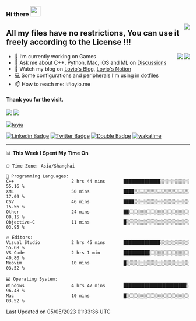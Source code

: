 <h3 align="left">Hi there <img src="https://media.giphy.com/media/hvRJCLFzcasrR4ia7z/giphy.gif" width="28"></h3>
<a align="right" href="https://github.com/loyio/loyio/blob/master/STAR/README.md"><img align="right" src="https://img.shields.io/badge/LOYIO-STAR-green" /></a>

## All my files have no restrictions, You can use it freely according to the License !!!

<a href="https://github.com/loyio#gh-light-mode-only">
     <img align="right"  src="https://loy-readme.vercel.app/api/top-langs/?username=loyio&langs_count=6&hide=css,html,jupyter%20notebook" />
</a>

<a href="https://github.com/loyio#gh-dark-mode-only">
  <img align="right"  src="https://loy-readme.vercel.app/api/top-langs/?username=loyio&langs_count=6&theme=slateorange&hide=css,html,jupyter%20notebook" />
</a>



- 🔭 I’m currently working on Games
- 💬 Ask me about C++, Python, Mac, iOS and ML on [Discussions](https://github.com/loyio/blog/discussions)
- 📔 Watch my blog on [Loyio's Blog](https://loyio.me), [Loyio's Notion](https://loyio.notion.site/loyio/Loyio-s-Dashboard-2f56bd29222a445ea9d9e8802a1ac83b)
- 💻 Some configurations and peripherals I'm using in [dotfiles](https://github.com/loyio/dotfiles)
- 📫 How to reach me: i#loyio.me


#### Thank you for the visit.
<img src="http://profile-counter.glitch.me/loyio/count.svg" />

<img src="https://loy-readme.vercel.app/api?username=loyio&show_icons=true&hide=stars&include_all_commits=true&hide_title=true&theme=slateorange" />

     

[![loyio](https://github-profile-trophy.vercel.app/?username=loyio&theme=onedark&column=4)](https://github.com/loyio)

[![Linkedin Badge](https://img.shields.io/badge/-@loyio-0077b5?style=flat-square&logo=Linkedin&logoColor=white&labelColor=0077b5&link=https://www.linkedin.com/in/loyio-hex-363172158/)](https://www.linkedin.com/in/loyio-hex-363172158/)
[![Twitter Badge](https://img.shields.io/badge/-@loyiome-1ca0f1?style=flat-square&labelColor=1ca0f1&logo=twitter&logoColor=white&link=https://twitter.com/loyiome)](https://twitter.com/loyiome)
[![Double Badge](https://img.shields.io/badge/@loyio-007722?style=flat&logo=Douban&logoColor=white)](https://www.douban.com/people/susmote)
[![wakatime](https://wakatime.com/badge/user/c0ddc104-5a20-41d1-ab9a-c4d9ea20a4d9.svg)](https://wakatime.com/@c0ddc104-5a20-41d1-ab9a-c4d9ea20a4d9)

-------
<!--START_SECTION:waka-->
📊 **This Week I Spent My Time On** 

```text
🕑︎ Time Zone: Asia/Shanghai

💬 Programming Languages: 
C++                      2 hrs 44 mins       ██████████████░░░░░░░░░░░   55.16 % 
XML                      50 mins             ████░░░░░░░░░░░░░░░░░░░░░   17.09 % 
CSV                      46 mins             ████░░░░░░░░░░░░░░░░░░░░░   15.56 % 
Other                    24 mins             ██░░░░░░░░░░░░░░░░░░░░░░░   08.15 % 
Objective-C              11 mins             █░░░░░░░░░░░░░░░░░░░░░░░░   03.95 % 

🔥 Editors: 
Visual Studio            2 hrs 45 mins       ██████████████░░░░░░░░░░░   55.68 % 
VS Code                  2 hrs 1 min         ██████████░░░░░░░░░░░░░░░   40.80 % 
Neovim                   10 mins             █░░░░░░░░░░░░░░░░░░░░░░░░   03.52 % 

💻 Operating System: 
Windows                  4 hrs 47 mins       ████████████████████████░   96.48 % 
Mac                      10 mins             █░░░░░░░░░░░░░░░░░░░░░░░░   03.52 % 
```


 Last Updated on 05/05/2023 01:33:36 UTC
<!--END_SECTION:waka-->
